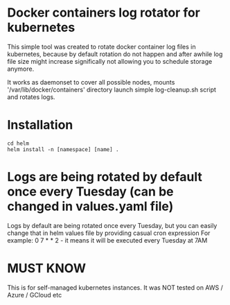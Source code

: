 # Docker containers log rotator for kubernetes
This simple tool was created to rotate docker container log files in kubernetes,
because by default rotation do not happen and after awhile log file size might 
increase significally not allowing you to schedule storage anymore.

It works as daemonset to cover all possible nodes, mounts '/var/lib/docker/containers' directory
launch simple log-cleanup.sh script and rotates logs.

# Installation

```
cd helm
helm install -n [namespace] [name] .
```

# Logs are being rotated by default once every Tuesday (can be changed in values.yaml file)
Logs by default are being rotated once every Tuesday, but you can easily change that in 
helm values file by providing casual cron expression
For example: 
0 7 * * 2 - it means it will be executed every Tuesday at 7AM

# MUST KNOW
This is for self-managed kubernetes instances.
It was NOT tested on AWS / Azure / GCloud etc